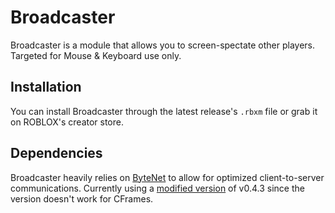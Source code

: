 # Broadcaster
Broadcaster is a module that allows you to screen-spectate other players. Targeted for Mouse & Keyboard use only.

## Installation
You can install Broadcaster through the latest release's `.rbxm` file or grab it on ROBLOX's creator store.

## Dependencies
Broadcaster heavily relies on [ByteNet](https://github.com/ffrostfall/ByteNet) to allow for optimized
client-to-server communications.
Currently using a [modified version](https://github.com/ffrostfall/ByteNet/issues/15#issuecomment-2166659516) of v0.4.3 since the version doesn't work for CFrames.